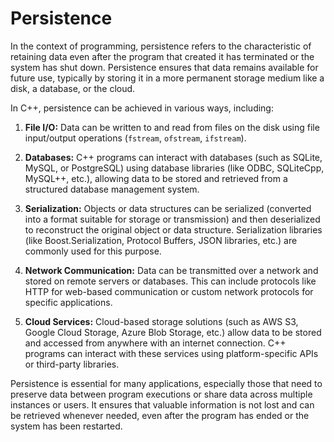 # Persistence

In the context of programming, persistence refers to the characteristic of retaining data even after the program that created it has terminated or the system has shut down. Persistence ensures that data remains available for future use, typically by storing it in a more permanent storage medium like a disk, a database, or the cloud.

In C++, persistence can be achieved in various ways, including:

1. **File I/O:** Data can be written to and read from files on the disk using file input/output operations (`fstream`, `ofstream`, `ifstream`).

2. **Databases:** C++ programs can interact with databases (such as SQLite, MySQL, or PostgreSQL) using database libraries (like ODBC, SQLiteCpp, MySQL++, etc.), allowing data to be stored and retrieved from a structured database management system.

3. **Serialization:** Objects or data structures can be serialized (converted into a format suitable for storage or transmission) and then deserialized to reconstruct the original object or data structure. Serialization libraries (like Boost.Serialization, Protocol Buffers, JSON libraries, etc.) are commonly used for this purpose.

4. **Network Communication:** Data can be transmitted over a network and stored on remote servers or databases. This can include protocols like HTTP for web-based communication or custom network protocols for specific applications.

5. **Cloud Services:** Cloud-based storage solutions (such as AWS S3, Google Cloud Storage, Azure Blob Storage, etc.) allow data to be stored and accessed from anywhere with an internet connection. C++ programs can interact with these services using platform-specific APIs or third-party libraries.

Persistence is essential for many applications, especially those that need to preserve data between program executions or share data across multiple instances or users. It ensures that valuable information is not lost and can be retrieved whenever needed, even after the program has ended or the system has been restarted.